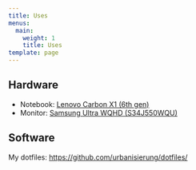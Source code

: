 ```yaml
---
title: Uses
menus:
  main:
    weight: 1
    title: Uses
template: page
---
```


## Hardware

* Notebook: [Lenovo Carbon X1 (6th gen)](https://www.lenovo.com/us/en/laptops/thinkpad/thinkpad-x/ThinkPad-X1-Carbon-6th-Gen/p/22TP2TXX16G)
* Monitor: [Samsung Ultra WQHD (S34J550WQU)](https://www.samsung.com/de/monitors/wqhd-sj550/)

## Software

My dotfiles: https://github.com/urbanisierung/dotfiles/
